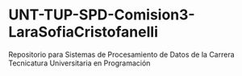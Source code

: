 # UNT-TUP-SPD-Comision3-LaraSofiaCristofanelli
Repositorio para Sistemas de Procesamiento de Datos de la Carrera Tecnicatura Universitaria en Programación
